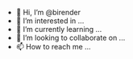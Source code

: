 - 👋 Hi, I’m @birender
- 👀 I’m interested in ...
- 🌱 I’m currently learning ...
- 💞️ I’m looking to collaborate on ...
- 📫 How to reach me ...

<!---
birender/birender is a ✨ special ✨ repository because its `README.md` (this file) appears on your GitHub profile.
You can click the Preview link to take a look at your changes.
--->
